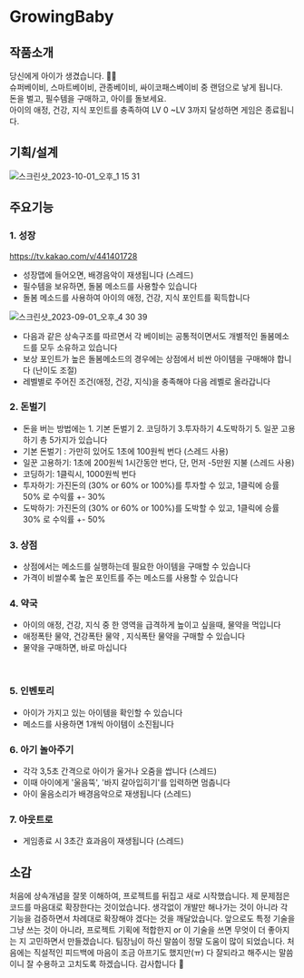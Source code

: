 # GrowingBaby

## 작품소개
당신에게 아이가 생겼습니다. 👶🏻  
슈퍼베이비, 스마트베이비, 관종베이비, 싸이코패스베이비 중 랜덤으로 낳게 됩니다.  
돈을 벌고, 필수템을 구매하고, 아이를 돌보세요.  
아이의 애정, 건강, 지식 포인트를 충족하여 LV 0 ~LV 3까지 달성하면 게임은 종료됩니다.  

## 기획/설계
![스크린샷_2023-10-01_오후_1 15 31](https://github.com/jieun9999/GrowingBaby/assets/112951633/f1822a0b-26a8-4274-ba58-fa2b86ee5452)


## 주요기능  

### 1. 성장

https://tv.kakao.com/v/441401728

- 성장맵에 들어오면, 배경음악이 재생됩니다 (스레드)
- 필수템을 보유하면, 돌봄 메소드를 사용할수 있습니다
- 돌봄 메소드를 사용하여 아이의  애정, 건강, 지식 포인트를 획득합니다

![스크린샷_2023-09-01_오후_4 30 39](https://github.com/jieun9999/GrowingBaby/assets/112951633/eb648444-2d16-4937-b77f-0ec2d7d539ac)

- 다음과 같은 상속구조를 따르면서 각 베이비는 공통적이면서도 개별적인 돌봄메소드를 모두 소유하고 있습니다
- 보상 포인트가 높은 돌봄메소드의 경우에는 상점에서 비싼 아이템을 구매해야 합니다 (난이도 조절)
- 레벨별로 주어진 조건(애정, 건강, 지식)을 충족해야 다음 레벨로 올라갑니다

### 2. 돈벌기

- 돈을 버는 방법에는 1. 기본 돈벌기 2. 코딩하기 3.투자하기 4.도박하기 5. 일꾼 고용하기 총 5가지가 있습니다
- 기본 돈벌기 : 가만히 있어도 1초에 100원씩 번다 (스레드 사용)
- 일꾼 고용하기: 1초에 200원씩 1시간동안 번다, 단, 먼저 -5만원 지불 (스레드 사용)
- 코딩하기: 1클릭시, 1000원씩 번다
- 투자하기: 가진돈의 (30% or 60% or 100%)를 투자할 수 있고, 1클릭에 승률 50% 로 수익률 +- 30%
- 도박하기: 가진돈의 (30% or 60% or 100%)를 도박할 수 있고, 1클릭에 승률 30% 로 수익률 +- 50%

### 3. 상점

- 상점에서는 메소드를 실행하는데 필요한 아이템을 구매할 수 있습니다
- 가격이 비쌀수록 높은 포인트를 주는 메소드를 사용할 수 있습니다

  
### 4. 약국

- 아이의 애정, 건강, 지식 중 한 영역을 급격하게 높이고 싶을때, 물약을 먹입니다
- 애정폭탄 물약, 건강폭탄 물약 , 지식폭탄 물약을 구매할 수 있습니다
- 물약을 구매하면, 바로 마십니다

​
### 5. 인벤토리

- 아이가 가지고 있는 아이템을 확인할 수 있습니다
- 메소드를 사용하면 1개씩 아이템이 소진됩니다


### 6. 아기 놀아주기

- 각각 3,5초 간격으로 아이가 울거나 오줌을 쌉니다 (스레드)
- 이때 아이에게 '울음뚝', '바지 갈아입히기'를 입력하면 멈춥니다
- 아이 울음소리가 배경음악으로 재생됩니다 (스레드)


### ​7. 아웃트로
- 게임종료 시 3초간 효과음이 재생됩니다 (스레드)


## 소감

처음에 상속개념을 잘못 이해하여, 프로젝트를 뒤집고 새로 시작했습니다.
제 문제점은 코드를 마음대로 확장한다는 것이었습니다. 생각없이 개발만 해나가는 것이 아니라 각 기능을 검증하면서 차례대로 확장해야 겠다는 것을 깨달았습니다. 
앞으로도 특정 기술을 그냥 쓰는 것이 아니라, 프로젝트 기획에 적합한지 or 이 기술을 쓰면 무엇이 더 좋아지는 지 고민하면서 만들겠습니다.
팀장님이 하신 말씀이 정말 도움이 많이 되었습니다. 처음에는 직설적인 피드백에 마음이 조금 아프기도 했지만(ㅠ) 다 잘되라고 해주시는 말씀이니 잘 수용하고 고치도록 하겠습니다.
 감사합니다 🥳
